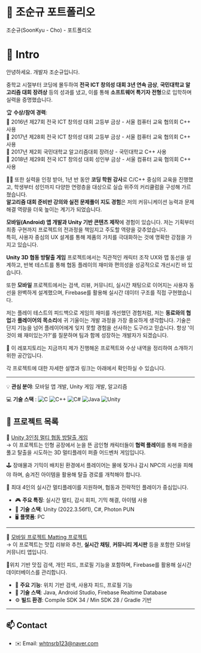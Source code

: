 # 👋 조순규 포트폴리오
조순규(SoonKyu - Cho) - 포트폴리오

# 📝  Intro


안녕하세요. 개발자 조순규입니다.  

중학교 시절부터 코딩에 몰두하여 **전국 ICT 창의성 대회 3년 연속 금상**, **국민대학교 알고리즘 대회 장려상** 등의 성과를 냈고, 이를 통해 **소프트웨어 특기자 전형**으로 입학하며 실력을 증명했습니다.

🏆 **수상/참여 경력**:  
   🥇 2016년 제27회 전국 ICT 창의성 대회 고등부 금상 - 서울 컴퓨터 교육 협의회 C++ 사용  
   🥇 2017년 제28회 전국 ICT 창의성 대회 고등부 금상 - 서울 컴퓨터 교육 협의회 C++ 사용  
   🥉 2017년 제2회  국민대학교 알고리즘대회 장려상    - 국민대학교           C++ 사용  
   🥇 2018년 제29회 전국 ICT 창의성 대회 성인부 금상 - 서울 컴퓨터 교육 협의회 C++ 사용  

👨‍🏫 또한 실력을 인정 받아, 1년 반 동안 **코딩 학원 강사**로 C/C++ 중심의 교육을 진행했고, 학생부터 성인까지 다양한 연령층을 대상으로 실습 위주의 커리큘럼을 구성해 가르쳤습니다.  
**알고리즘 대회 준비반 강의와 실전 문제풀이 지도 경험**은 저의 커뮤니케이션 능력과 문제 해결 역량을 더욱 높이는 계기가 되었습니다.  

**모바일(Android) 앱 개발과 Unity 기반 콘텐츠 제작**에 경험이 있습니다. 저는 기획부터 최종 구현까지 프로젝트의 전과정을 책임지고 주도할 역량을 갖추었습니다.  
특히, 사용자 중심의 UX 설계를 통해 제품의 가치를 극대화하는 것에 명확한 강점을 가지고 있습니다.  

**Unity 3D 협동 방탈출 게임** 프로젝트에서는 직관적인 캐릭터 조작 UX와 맵 동선을 설계하고, 반복 테스트를 통해 협동 플레이의 재미와 편의성을 성공적으로 개선시킨 바 있습니다. 

또한 **모바일** 프로젝트에서는 검색, 리뷰, 커뮤니티, 실시간 채팅으로 이어지는 사용자 동선을 완벽하게 설계했으며, Firebase를 활용해 실시간 데이터 구조를 직접 구현했습니다.  


저는 플레이 테스트의 피드백으로 게임의 재미를 개선했던 경험처럼, 저는 **동료와의 협업**과 **플레이어의 목소리**에 귀 기울이는 개발 과정을 가장 중요하게 생각합니다. 기술은 단지 기능을 넘어 플레이어에게 잊지 못할 경험을 선사하는 도구라고 믿습니다. 항상 '이것이 왜 재미있는가?'를 질문하며 팀과 함께 성장하는 개발자가 되겠습니다.


📀 이 레포지토리는 지금까지 제가 진행해온 프로젝트와 수상 내역을 정리하여 소개하기 위한 공간입니다.    

각 프로젝트에 대한 자세한 설명과 링크는 아래에서 확인하실 수 있습니다.  

---

💡 **관심 분야**: 모바일 앱 개발, Unity 게임 개발, 알고리즘  

💻 **기술 스택**  : ![C](https://img.shields.io/badge/C-A8B9CC?style=flat&logo=c&logoColor=white)
![C++](https://img.shields.io/badge/C++-00599C?style=flat&logo=c%2B%2B&logoColor=white)
![C#](https://img.shields.io/badge/C%23-239120?style=flat-square&logo=c-sharp&logoColor=white)
![Java](https://img.shields.io/badge/Java-007396?style=flat&logo=java&logoColor=white) 
![Unity](https://img.shields.io/badge/Unity-000000?style=flat&logo=unity&logoColor=white) 



## 🔗 프로젝트 목록

🧸 [Unity 3인칭 멀티 협동 방탈출 게임](https://github.com/whtnsrb123/capstone-2025-17)  
  → 이 프로젝트는 인형 공장에서 눈을 뜬 곰인형 캐릭터들이 **협력 플레이**를 통해 퍼즐을 풀고 탈출을 시도하는 3D 멀티플레이 퍼즐 어드벤처 게임입니다.  

🕹️ 장애물과 기믹이 배치된 환경에서 플레이어는 물에 젖거나 감시 NPC의 시선을 피해야 하며, 숨겨진 아이템을 활용해 탈출 경로를 개척해야 합니다.  

👥 최대 4인의 실시간 멀티플레이를 지원하며, 협동과 전략적인 플레이가 중심입니다.  

- 🎮 **주요 특징**: 실시간 멀티, 감시 회피, 기믹 해결, 아이템 사용  
- 🧱 **기술 스택**: Unity (2022.3.56f1), C#, Photon PUN  
- 🖥️ **플랫폼**: PC  

---

📱 [모바일 프로젝트 Matting 프로젝트](https://github.com/whtnsrb123/mobile-project-matting)  
 →
 이 프로젝트는 맛집 리뷰와 추천, **실시간 채팅**, **커뮤니티 게시판** 등을 포함한 모바일 커뮤니티 앱입니다.  

📍위치 기반 맛집 검색, 개인 피드, 프로필 기능을 포함하며,  Firebase를 활용해 실시간 데이터베이스를 관리합니다.  

- 📍 **주요 기능**: 위치 기반 검색, 사용자 피드, 프로필 기능  
- 🔧 **기술 스택**: Java, Android Studio, Firebase Realtime Database  
- ⚙️ **빌드 환경**: Compile SDK 34 / Min SDK 28 / Gradle 기반

---

## 📫 Contact

- ✉️ Email: whtnsrb123@naver.com
